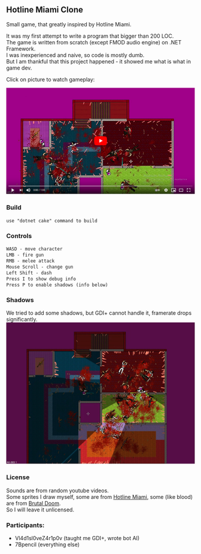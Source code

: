 ## Hotline Miami Clone
Small game, that greatly inspired by Hotline Miami. 

It was my first attempt to write a program that bigger than 200 LOC.  
The game is written from scratch (except FMOD audio engine) on .NET Framework.  
I was inexperienced and naive, so code is mostly dumb.  
But I am thankful that this project happened - it showed me what is what in game dev.

Click on picture to watch gameplay:

[![](pictures/preview.png)](https://www.youtube.com/watch?v=kpBl_tBHNdA "gameplay video")

### Build
    use "dotnet cake" command to build

### Controls
~~~
WASD - move character  
LMB - fire gun  
RMB - melee attack  
Mouse Scroll - change gun  
Left Shift - dash  
Press I to show debug info  
Press P to enable shadows (info below)  
~~~

### Shadows
We tried to add some shadows, but GDI+ cannot handle it, framerate drops significantly.
![](pictures/shadows.png "Shadows")


### License
Sounds are from random youtube videos.  
Some sprites I draw myself, some are from [Hotline Miami](https://store.steampowered.com/app/219150/Hotline_Miami/), some (like blood) are from [Brutal Doom](https://www.moddb.com/mods/brutal-doom).  
So I will leave it unlicensed.

### Participants:
- Vl4d1sl0veZ4r1p0v (taught me GDI+, wrote bot AI)
- 7Bpencil (everything else)
